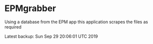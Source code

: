# EPMgrabber
Using a database from the EPM app this application scrapes the files as required


Latest backup: Sun Sep 29 20:06:01 UTC 2019
